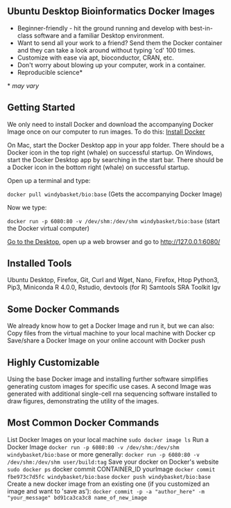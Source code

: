 ## Ubuntu Desktop Bioinformatics Docker Images

- Beginner-friendly - hit the ground running and develop with best-in-class software and a familiar Desktop environment.
- Want to send all your work to a friend? Send them the Docker container and they can take a look around without typing 'cd' 100 times.
- Customize with ease via apt, bioconductor, CRAN, etc.
- Don't worry about blowing up your computer, work in a container.
- Reproducible science*

\* *may vary*

## Getting Started

We only need to install Docker and download the accompanying Docker Image once on our computer to run images. To do this:
[Install Docker](https://docs.docker.com/get-docker/)

On Mac, start the Docker Desktop app in your app folder. There should be a Docker icon in the top right (whale) on successful startup.
On Windows, start the Docker Desktop app by searching in the start bar.  There should be a Docker icon in the bottom right (whale) on successful startup.

Open up a terminal and type:

`docker pull windybasket/bio:base` (Gets the accompanying Docker Image)

Now we type:

`docker run -p 6080:80 -v /dev/shm:/dev/shm windybasket/bio:base` (start the Docker virtual computer)

[Go to the Desktop](http://127.0.0.1:6080/), open up a web browser and go to http://127.0.0.1:6080/

## Installed Tools
Ubuntu Desktop, Firefox, Git, Curl and Wget, Nano, Firefox, Htop
Python3, Pip3, Miniconda
R 4.0.0, Rstudio, devtools (for R)
Samtools
SRA Toolkit
Igv

## Some Docker Commands
We already know how to get a Docker Image and run it, but we can also:
Copy files from the virtual machine to your local machine with Docker cp
Save/share a Docker Image on your online account with Docker push


## Highly Customizable
Using the base Docker image and installing further software simplifies generating custom images for specific use cases. A second Image was generated with additional single-cell rna sequencing software installed to draw figures, demonstrating the utility of the images.


## Most Common Docker Commands
List Docker Images on your local machine
`sudo docker image ls`
Run a Docker Image
`docker run -p 6080:80 -v /dev/shm:/dev/shm windybasket/bio:base`
or more generally:
`docker run -p 6080:80 -v /dev/shm:/dev/shm user/build:tag`
Save your docker on Docker's website
`sudo docker ps`
docker commit CONTAINER_ID yourImage
`docker commit fbe973c7d5fc windybasket/bio:base`
`docker push windybasket/bio:base`
Create a new docker image from an existing one (if you customized an image and want to 'save as'):
`docker commit -p -a "author_here" -m "your_message" bd91ca3ca3c8 name_of_new_image`
